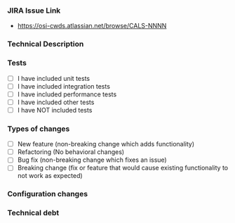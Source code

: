 ### JIRA Issue Link
- https://osi-cwds.atlassian.net/browse/CALS-NNNN

### Technical Description
<!---Provide a technical description with context for those that don't know what this pull request is about.-->

### Tests
- [ ] I have included unit tests 
- [ ] I have included integration tests 
- [ ] I have included performance tests 
- [ ] I have included other tests 
- [ ] I have NOT included tests 
<!---Please indicate why tests were not added.-->

### Types of changes
<!---What types of changes does your code introduce? Put an `x` in all the boxes that apply:-->
- [ ] New feature (non-breaking change which adds functionality)
- [ ] Refactoring (No behavioral changes)
- [ ] Bug fix (non-breaking change which fixes an issue)
- [ ] Breaking change (fix or feature that would cause existing functionality to not work as expected)

### Configuration changes
<!---Please list all new configuration parameters introduced by this pull request and describe meaning.-->
<!---Describe impact on automated deployment if any. Put N/A if not applicable.-->

### Technical debt
<!---If this pull request introduces some technical debt, please describe details and reference JIRA issues created to address this technical debt. Put N/A if not applicable.-->
